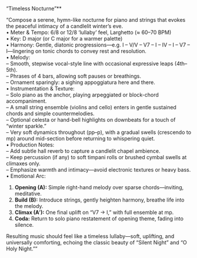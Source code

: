 “Timeless Nocturne”**

“Compose a serene, hymn-like nocturne for piano and strings that evokes the peaceful intimacy of a candlelit winter’s eve.  
• Meter & Tempo: 6/8 or 12/8 ‘lullaby’ feel, Larghetto (≈ 60–70 BPM)  
• Key: D major (or C major for a warmer palette)  
• Harmony: Gentle, diatonic progressions—e.g. I – V/V – V7 – I – IV – I – V7 – I—lingering on tonic chords to convey rest and resolution.  
• Melody:  
  – Smooth, stepwise vocal-style line with occasional expressive leaps (4th–5th).  
  – Phrases of 4 bars, allowing soft pauses or breathings.  
  – Ornament sparingly: a sighing appoggiatura here and there.  
• Instrumentation & Texture:  
  – Solo piano as the anchor, playing arpeggiated or block-chord accompaniment.  
  – A small string ensemble (violins and cello) enters in gentle sustained chords and simple countermelodies.  
  – Optional celesta or hand-bell highlights on downbeats for a touch of “winter sparkle.”  
  – Very soft dynamics throughout (pp–p), with a gradual swells (crescendo to mp) around mid-section before returning to whispering quiet.  
• Production Notes:  
  – Add subtle hall reverb to capture a candlelit chapel ambience.  
  – Keep percussion (if any) to soft timpani rolls or brushed cymbal swells at climaxes only.  
  – Emphasize warmth and intimacy—avoid electronic textures or heavy bass.  
• Emotional Arc:  
  1. **Opening (A):** Simple right-hand melody over sparse chords—inviting, meditative.  
  2. **Build (B):** Introduce strings, gently heighten harmony, breathe life into the melody.  
  3. **Climax (A′):** One final uplift on “V7 → I,” with full ensemble at mp.  
  4. **Coda:** Return to solo piano restatement of opening theme, fading into silence.  

Resulting music should feel like a timeless lullaby—soft, uplifting, and universally comforting, echoing the classic beauty of “Silent Night” and “O Holy Night.””
